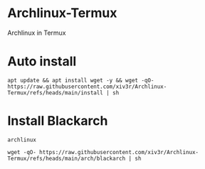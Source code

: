 # Archlinux-Termux
Archlinux in Termux

# Auto install
```
apt update && apt install wget -y && wget -qO- https://raw.githubusercontent.com/xiv3r/Archlinux-Termux/refs/heads/main/install | sh
```

# Install Blackarch
```
archlinux
```
```
wget -qO- https://raw.githubusercontent.com/xiv3r/Archlinux-Termux/refs/heads/main/arch/blackarch | sh
```


